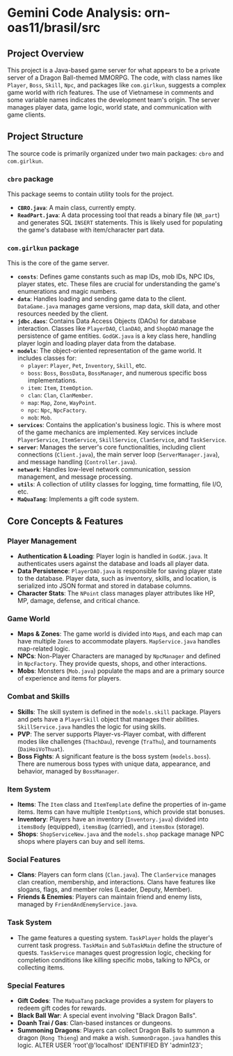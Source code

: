 # Gemini Code Analysis: orn-oas11/brasil/src

## Project Overview

This project is a Java-based game server for what appears to be a private server of a Dragon Ball-themed MMORPG. The code, with class names like `Player`, `Boss`, `Skill`, `Npc`, and packages like `com.girlkun`, suggests a complex game world with rich features. The use of Vietnamese in comments and some variable names indicates the development team's origin. The server manages player data, game logic, world state, and communication with game clients.

## Project Structure

The source code is primarily organized under two main packages: `cbro` and `com.girlkun`.

### `cbro` package
This package seems to contain utility tools for the project.
- **`CBRO.java`**: A main class, currently empty.
- **`ReadPart.java`**: A data processing tool that reads a binary file (`NR_part`) and generates SQL `INSERT` statements. This is likely used for populating the game's database with item/character part data.

### `com.girlkun` package
This is the core of the game server.

- **`consts`**: Defines game constants such as map IDs, mob IDs, NPC IDs, player states, etc. These files are crucial for understanding the game's enumerations and magic numbers.
- **`data`**: Handles loading and sending game data to the client. `DataGame.java` manages game versions, map data, skill data, and other resources needed by the client.
- **`jdbc.daos`**: Contains Data Access Objects (DAOs) for database interaction. Classes like `PlayerDAO`, `ClanDAO`, and `ShopDAO` manage the persistence of game entities. `GodGK.java` is a key class here, handling player login and loading player data from the database.
- **`models`**: The object-oriented representation of the game world. It includes classes for:
    - `player`: `Player`, `Pet`, `Inventory`, `Skill`, etc.
    - `boss`: `Boss`, `BossData`, `BossManager`, and numerous specific boss implementations.
    - `item`: `Item`, `ItemOption`.
    - `clan`: `Clan`, `ClanMember`.
    - `map`: `Map`, `Zone`, `WayPoint`.
    - `npc`: `Npc`, `NpcFactory`.
    - `mob`: `Mob`.
- **`services`**: Contains the application's business logic. This is where most of the game mechanics are implemented. Key services include `PlayerService`, `ItemService`, `SkillService`, `ClanService`, and `TaskService`.
- **`server`**: Manages the server's core functionalities, including client connections (`Client.java`), the main server loop (`ServerManager.java`), and message handling (`Controller.java`).
- **`network`**: Handles low-level network communication, session management, and message processing.
- **`utils`**: A collection of utility classes for logging, time formatting, file I/O, etc.
- **`MaQuaTang`**: Implements a gift code system.

## Core Concepts & Features

### Player Management
- **Authentication & Loading**: Player login is handled in `GodGK.java`. It authenticates users against the database and loads all player data.
- **Data Persistence**: `PlayerDAO.java` is responsible for saving player state to the database. Player data, such as inventory, skills, and location, is serialized into JSON format and stored in database columns.
- **Character Stats**: The `NPoint` class manages player attributes like HP, MP, damage, defense, and critical chance.

### Game World
- **Maps & Zones**: The game world is divided into `Map`s, and each map can have multiple `Zone`s to accommodate players. `MapService.java` handles map-related logic.
- **NPCs**: Non-Player Characters are managed by `NpcManager` and defined in `NpcFactory`. They provide quests, shops, and other interactions.
- **Mobs**: Monsters (`Mob.java`) populate the maps and are a primary source of experience and items for players.

### Combat and Skills
- **Skills**: The skill system is defined in the `models.skill` package. Players and pets have a `PlayerSkill` object that manages their abilities. `SkillService.java` handles the logic for using skills.
- **PVP**: The server supports Player-vs-Player combat, with different modes like challenges (`ThachDau`), revenge (`TraThu`), and tournaments (`DaiHoiVoThuat`).
- **Boss Fights**: A significant feature is the boss system (`models.boss`). There are numerous boss types with unique data, appearance, and behavior, managed by `BossManager`.

### Item System
- **Items**: The `Item` class and `ItemTemplate` define the properties of in-game items. Items can have multiple `ItemOption`s, which provide stat bonuses.
- **Inventory**: Players have an inventory (`Inventory.java`) divided into `itemsBody` (equipped), `itemsBag` (carried), and `itemsBox` (storage).
- **Shops**: `ShopServiceNew.java` and the `models.shop` package manage NPC shops where players can buy and sell items.

### Social Features
- **Clans**: Players can form clans (`Clan.java`). The `ClanService` manages clan creation, membership, and interactions. Clans have features like slogans, flags, and member roles (Leader, Deputy, Member).
- **Friends & Enemies**: Players can maintain friend and enemy lists, managed by `FriendAndEnemyService.java`.

### Task System
- The game features a questing system. `TaskPlayer` holds the player's current task progress. `TaskMain` and `SubTaskMain` define the structure of quests. `TaskService` manages quest progression logic, checking for completion conditions like killing specific mobs, talking to NPCs, or collecting items.

### Special Features
- **Gift Codes**: The `MaQuaTang` package provides a system for players to redeem gift codes for rewards.
- **Black Ball War**: A special event involving "Black Dragon Balls".
- **Doanh Trai / Gas**: Clan-based instances or dungeons.
- **Summoning Dragons**: Players can collect Dragon Balls to summon a dragon (`Rong Thieng`) and make a wish. `SummonDragon.java` handles this logic.
 ALTER USER 'root'@'localhost' IDENTIFIED BY 'admin123';